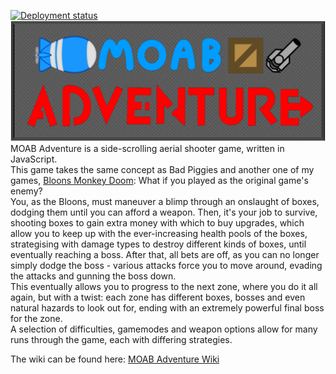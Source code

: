 [![Deployment status](https://github.com/LightningLaser8/MOAB-Adventure/actions/workflows/pages/pages-build-deployment/badge.svg?branch=web-deployment)](https://github.com/LightningLaser8/MOAB-Adventure/actions/workflows/pages/pages-build-deployment)  
![MOAB Adventure Title Screen](./assets/textures/screens/title.png)  
MOAB Adventure is a side-scrolling aerial shooter game, written in JavaScript.  
This game takes the same concept as Bad Piggies and another one of my games, [Bloons Monkey Doom](https://github.com/LightningLaser8/Bloons-Monkey-Doom): What if you played as the original game's enemy?  
You, as the Bloons, must maneuver a blimp through an onslaught of boxes, dodging them until you can afford a weapon. Then, it's your job to survive, shooting boxes to gain extra money with which to buy upgrades, which allow you to keep up with the ever-increasing health pools of the boxes, strategising with damage types to destroy different kinds of boxes, until eventually reaching a boss. After that, all bets are off, as you can no longer simply dodge the boss - various attacks force you to move around, evading the attacks and gunning the boss down.  
This eventually allows you to progress to the next zone, where you do it all again, but with a twist: each zone has different boxes, bosses and even natural hazards to look out for, ending with an extremely powerful final boss for the zone.  
A selection of difficulties, gamemodes and weapon options allow for many runs through the game, each with differing strategies.  
  
The wiki can be found here: [MOAB Adventure Wiki](https://moab-adventure.github.io/wiki/)
